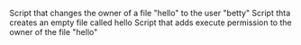   Script that changes the owner of a file "hello" to the user "betty"
  Script thta creates an empty file called hello
  Script that adds execute permission to the owner of the file "hello"
